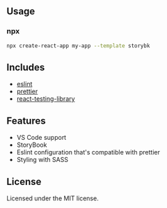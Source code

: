 ## Usage

### npx

```sh
npx create-react-app my-app --template storybk
```

## Includes

- [eslint][eslint]
- [prettier][prettier]
- [react-testing-library][react-testing-library]

## Features

- VS Code support
- StoryBook
- Eslint configuration that's compatible with prettier
- Styling with SASS

## License

Licensed under the MIT license.

<!-- prettier-ignore-start -->
[npm]: https://www.npmjs.com/
[node]: https://nodejs.org
[version-badge]: https://img.shields.io/npm/v/cra-template-typekit.svg?style=flat-square
[package]: https://www.npmjs.com/package/cra-template-typekit
[license-badge]: https://img.shields.io/npm/l/rrebase/cra-template-typekit.svg?style=flat-square
[license]: https://github.com/rrebase/cra-template-typekit/blob/master/LICENSE
[prs-badge]: https://img.shields.io/badge/PRs-welcome-brightgreen.svg?style=flat-square
[prs]: http://makeapullrequest.com
[react-testing-library]: https://github.com/testing-library/react-testing-library
[eslint]: https://eslint.org/
[prettier]: https://prettier.io/docs/en/index.html
<!-- prettier-ignore-end -->
